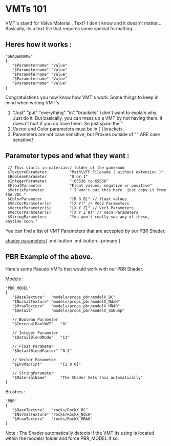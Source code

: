 

# VMTs 101
VMT's stand for Valve Material.. Text?
I don't know and it doesn't matter...
Basically, its a text file that requires some special formatting...

## Heres how it works :

    "SHADERNAME"
    {
       "$Parametername" "Value"
       "$Parametername" "Value"
       "$Parametername" "Value"
       "$Parametername" "Value"
       "$Parametername" "Value"
    }

Congratulations you now know how VMT's work.
Some things to keep in mind when writing VMT's.

 1. "Just" "put" "everything" "in" "brackets"
	I don't want to explain why. Just do it.
	But basically, you can mess up a VMT by not having them. 
	It doesn't hurt if you do have them. So just spam the "
 2.  Vector and Color parameters must be in [ ] brackets.
 3.  Parameters are not case sensitive, but Proxies outside of "" ARE case sensitive!
 
## Parameter types and what they want :

	 // This starts in materials/ folder of the game/mod
     $TextureParameter			"Path\VTF Filename ( without extension )"
     $BooleanParameter			"0 or 1"
     $IntegerParameter			"-65536 to 65536"
     $FloatParameter			"Float values, negative or positive"
     $MatrixParameter			" I won't put this here. just copy it from the VDC "
     $ColorParameter			"[R G B]" // float values
     $VectorParameter(s)		"[X Y]" // Vec2 Parameters
     $VectorParameter(s)		"[X Y Z]" // Vec3 Parameters
     $VectorParameter(s)		"[X Y Z W]" // Vec4 Parameters
     $StringParameters			"You won't really see any of these, anytime soon."
   
You can find a list of VMT Parameters that are accepted by our PBR Shader, 

[shader parameters](PBR_Parameters.md){ .md-button .md-button--primary }

## PBR Example of the above.

Here's some Pseudo VMTs that would work with our PBR Shader.

Models :

    "PBR_MODEL"
    {
       "$BaseTexture"	"models/props_pbr/modelX_BC"
       "$NormalTexture"	"models/props_pbr/modelX_NdxH"
       "$MraoTexture"	"models/props_pbr/modelX_MRAO"
       "$Detail"		"models/props_pbr/modelX_SSBump"
       
       // Boolean Parameter
       "$InternalBoolWVT"	"0"
       
       // Integer Parameter
       "$DetailBlendMode"	"11"
       
       // Float Parameter
       "$DetailBlendFactor" "0.5"
       
       // Vector Parameter
       "$EnvMapTint"		"[1 0 0]"
       
       // StringParameter
       "$MaterialName"		"The Shader Sets this automatically"
    }

Brushes :

    "PBR"
    {
       "$BaseTexture"	"rocks/RockX_BC"
       "$NormalTexture"	"rocks/RockX_NdxH"
       "$MraoTexture"	"rocks/RockX_MRAO"
    }
	
Note : The Shader automatically detects if the VMT its using is located within the models/ folder and force PBR_MODEL if so.